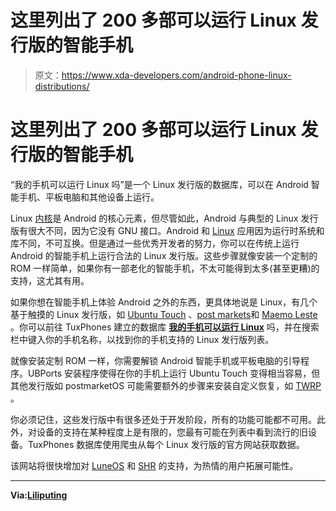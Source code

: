 # 这里列出了 200 多部可以运行 Linux 发行版的智能手机

> 原文：<https://www.xda-developers.com/android-phone-linux-distributions/>

# 这里列出了 200 多部可以运行 Linux 发行版的智能手机

“我的手机可以运行 Linux 吗”是一个 Linux 发行版的数据库，可以在 Android 智能手机、平板电脑和其他设备上运行。

Linux [内核](https://www.xda-developers.com/tag/kernel-source/)是 Android 的核心元素，但尽管如此，Android 与典型的 Linux 发行版有很大不同，因为它没有 GNU 接口。Android 和 [Linux](https://www.xda-developers.com/tag/linux/) 应用因为运行时系统和库不同，不可互换。但是通过一些优秀开发者的努力，你可以在传统上运行 Android 的智能手机上运行合法的 Linux 发行版。这些步骤就像安装一个定制的 ROM 一样简单，如果你有一部老化的智能手机，不太可能得到太多(甚至更糟)的支持，这尤其有用。

如果你想在智能手机上体验 Android 之外的东西，更具体地说是 Linux，有几个基于触摸的 Linux 发行版，如 [Ubuntu Touch](https://ubports.com/) 、[post markets](https://postmarketos.org/)和 [Maemo Leste](https://maemo-leste.github.io/) 。你可以前往 TuxPhones 建立的数据库 **[我的手机可以运行 Linux](https://many.tuxphones.com/)** 吗，并在搜索栏中键入你的手机名称，以找到你的手机支持的 Linux 发行版列表。

就像安装定制 ROM 一样，你需要解锁 Android 智能手机或平板电脑的引导程序。UBPorts 安装程序使得在你的手机上运行 Ubuntu Touch 变得相当容易，但其他发行版如 postmarketOS 可能需要额外的步骤来安装自定义恢复，如 [TWRP](https://www.xda-developers.com/tag/twrp/) 。

你必须记住，这些发行版中有很多还处于开发阶段，所有的功能可能都不可用。此外，对设备的支持在某种程度上是有限的，您最有可能在列表中看到流行的旧设备。TuxPhones 数据库使用爬虫从每个 Linux 发行版的官方网站获取数据。

该网站将很快增加对 [LuneOS](https://en.wikipedia.org/wiki/LuneOS) 和 [SHR](http://shr-project.org/trac) 的支持，为热情的用户拓展可能性。

* * *

**Via:[Liliputing](https://liliputing.com/2019/11/database-of-200-smartphones-that-can-run-linux-unofficially.html)**